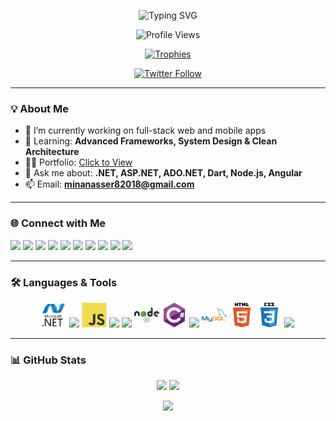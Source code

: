 <p align="center">
  <img src="https://readme-typing-svg.demolab.com/?lines=Hi,+I'm+Mina+Nasser+Enjilizy+👋;Software+Engineer+|+.NET+Developer+|+Mobile+Developer;Welcome+to+my+GitHub!&center=true&width=500&height=50&font=Fira%20Code&pause=1000&color=0E75B6&vCenter=true&size=22" alt="Typing SVG" />
</p>

<p align="center">
  <img src="https://komarev.com/ghpvc/?username=minanasser&label=Profile%20views&color=0e75b6&style=flat" alt="Profile Views" />
</p>

<p align="center">
  <a href="https://github.com/ryo-ma/github-profile-trophy">
    <img src="https://github-profile-trophy.vercel.app/?username=minanasser&theme=algolia" alt="Trophies" />
  </a>
</p>

<p align="center">
  <a href="https://twitter.com/minaal5al" target="_blank">
    <img src="https://img.shields.io/twitter/follow/minaal5al?logo=twitter&style=for-the-badge" alt="Twitter Follow" />
  </a>
</p>

---

### 💡 About Me

- 🔭 I’m currently working on full-stack web and mobile apps  
- 🌱 Learning: **Advanced Frameworks, System Design & Clean Architecture**  
- 👨‍💻 Portfolio: [Click to View](https://portfolio-website-pearl-five-19.vercel.app/)  
- 💬 Ask me about: **.NET, ASP.NET, ADO.NET, Dart, Node.js, Angular**  
- 📫 Email: **minanasser82018@gmail.com**

---

### 🌐 Connect with Me

<p align="left">
  <a href="https://codepen.io/mina-nasser-the-sans"><img src="https://raw.githubusercontent.com/rahuldkjain/github-profile-readme-generator/master/src/images/icons/Social/codepen.svg" height="30" /></a>
  <a href="https://dev.to/minaal5al"><img src="https://raw.githubusercontent.com/rahuldkjain/github-profile-readme-generator/master/src/images/icons/Social/devto.svg" height="30" /></a>
  <a href="https://twitter.com/minaal5al"><img src="https://raw.githubusercontent.com/rahuldkjain/github-profile-readme-generator/master/src/images/icons/Social/twitter.svg" height="30" /></a>
  <a href="https://www.linkedin.com/in/mina-nasser-al5al/"><img src="https://raw.githubusercontent.com/rahuldkjain/github-profile-readme-generator/master/src/images/icons/Social/linked-in-alt.svg" height="30" /></a>
  <a href="https://stackoverflow.com/users/18736521/mina-nasser"><img src="https://raw.githubusercontent.com/rahuldkjain/github-profile-readme-generator/master/src/images/icons/Social/stack-overflow.svg" height="30" /></a>
  <a href="https://codesandbox.io/u/minaal5al"><img src="https://raw.githubusercontent.com/rahuldkjain/github-profile-readme-generator/master/src/images/icons/Social/codesandbox.svg" height="30" /></a>
  <a href="https://www.kaggle.com/minanasseral5al"><img src="https://raw.githubusercontent.com/rahuldkjain/github-profile-readme-generator/master/src/images/icons/Social/kaggle.svg" height="30" /></a>
  <a href="https://www.instagram.com/mina_al5al/"><img src="https://raw.githubusercontent.com/rahuldkjain/github-profile-readme-generator/master/src/images/icons/Social/instagram.svg" height="30" /></a>
  <a href="https://medium.com/@minaal5al"><img src="https://raw.githubusercontent.com/rahuldkjain/github-profile-readme-generator/master/src/images/icons/Social/medium.svg" height="30" /></a>
  <a href="https://www.youtube.com/@al5al207"><img src="https://raw.githubusercontent.com/rahuldkjain/github-profile-readme-generator/master/src/images/icons/Social/youtube.svg" height="30" /></a>
</p>

---

### 🛠 Languages & Tools

<p align="center">
  <img src="https://raw.githubusercontent.com/devicons/devicon/master/icons/dot-net/dot-net-original-wordmark.svg" width="40" />
  <img src="https://angular.io/assets/images/logos/angular/angular.svg" width="40" />
  <img src="https://raw.githubusercontent.com/devicons/devicon/master/icons/javascript/javascript-original.svg" width="40" />
  <img src="https://www.vectorlogo.zone/logos/flutterio/flutterio-icon.svg" width="40" />
  <img src="https://www.vectorlogo.zone/logos/dartlang/dartlang-icon.svg" width="40" />
  <img src="https://raw.githubusercontent.com/devicons/devicon/master/icons/nodejs/nodejs-original-wordmark.svg" width="40" />
  <img src="https://raw.githubusercontent.com/devicons/devicon/master/icons/csharp/csharp-original.svg" width="40" />
  <img src="https://www.svgrepo.com/show/303229/microsoft-sql-server-logo.svg" width="40" />
  <img src="https://raw.githubusercontent.com/devicons/devicon/master/icons/mysql/mysql-original-wordmark.svg" width="40" />
  <img src="https://raw.githubusercontent.com/devicons/devicon/master/icons/html5/html5-original-wordmark.svg" width="40" />
  <img src="https://raw.githubusercontent.com/devicons/devicon/master/icons/css3/css3-original-wordmark.svg" width="40" />
  <img src="https://tailwindcss.com/_next/static/media/tailwindcss-mark.b3c6b21f.svg" width="40" />
</p>

---

### 📊 GitHub Stats

<p align="center">
  <img src="https://github-readme-stats.vercel.app/api?username=minanasser&show_icons=true&locale=en" height="150"/>
  <img src="https://github-readme-stats.vercel.app/api/top-langs?username=minanasser&show_icons=true&locale=en&layout=compact" height="150"/>
</p>
<p align="center">
  <img src="https://github-readme-streak-stats.herokuapp.com/?user=minanasser" />
</p>
